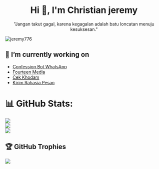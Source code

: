 <h1 align="center">Hi 👋, I'm Christian jeremy</h1>
<p align="center">"Jangan takut gagal, karena kegagalan adalah batu loncatan menuju kesuksesan."</p>


<p align="left"> <img src="https://komarev.com/ghpvc/?username=jeremy776&label=Profile%20views&color=0e75b6&style=flat" alt="jeremy776" /> </p>


## 🔭 I’m currently working on
  - [Confession Bot WhatsApp](https://www.confessionbot.xyz)
  - [Fourteen Media](https://fourtsource.vercel.app/)
  - [Cek Khodam](https://check-khodam-seven.vercel.app/)
  - [Kirim Rahasia Pesan](https://kisara2.vercel.app/)


# 📊 GitHub Stats:
![](https://github-readme-stats.vercel.app/api?username=jeremy776&theme=dark&hide_border=false&include_all_commits=true&count_private=true)<br/>
![](https://github-readme-streak-stats.herokuapp.com/?user=jeremy776&theme=dark&hide_border=false)<br/>
![](https://github-readme-stats.vercel.app/api/top-langs/?username=jeremy776&theme=dark&hide_border=false&include_all_commits=true&count_private=true&layout=compact)

## 🏆 GitHub Trophies
![](https://github-profile-trophy.vercel.app/?username=jeremy776&theme=radical&no-frame=true&no-bg=true&margin-w=4)
